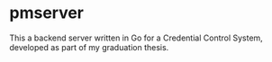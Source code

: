 # pmserver
This a backend server written in Go for a Credential Control System, developed as part of my graduation thesis.
